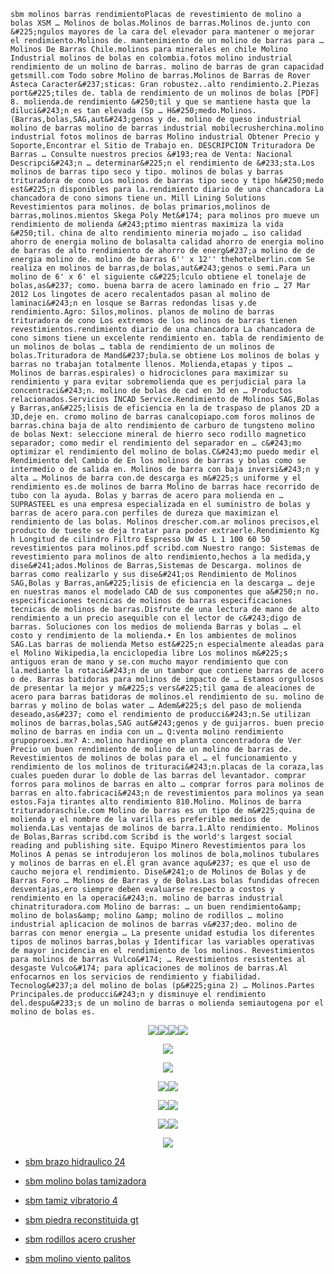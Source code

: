 
```
sbm molinos barras rendimientoPlacas de revestimiento de molino a bolas XSM … Molinos de bolas.Molinos de barras.Molinos de.junto con &#225;ngulos mayores de la cara del elevador para mantener o mejorar el rendimiento.Molinos de. mantenimiento de un molino de barras para … Molinos De Barras Chile.molinos para minerales en chile Molino Industrial molinos de bolas en colombia.fotos molino industrial rendimiento de un molino de barras. molino de barras de gran capacidad getsmill.com Todo sobre Molino de barras.Molinos de Barras de Rover Asteca Caracter&#237;sticas: Gran robustez..alto rendimiento.2.Piezas port&#225;tiles de. tabla de rendimiento de un molinos de bolas [PDF] 8. molienda.de rendimiento &#250;til y que se mantiene hasta que la diluci&#243;n es tan elevada (Sp … H&#250;medo.Molinos.(Barras,bolas,SAG,aut&#243;genos y de. molino de queso industrial molino de barras molino de barras industrial mobilecrusherchina.molino industrial fotos molinos de barras Molino industrial Obtener Precio y Soporte,Encontrar el Sitio de Trabajo en. DESCRIPCION Trituradora De Barras … Consulte nuestros precios &#193;rea de Venta: Nacional Descripci&#243;n … determinar&#225;n el rendimiento de &#233;sta.Los molinos de barras tipo seco y tipo. molinos de bolas y barras trituradora de cono Los molinos de barras tipo seco y tipo h&#250;medo est&#225;n disponibles para la.rendimiento diario de una chancadora La chancadora de cono simons tiene un. Mill Lining Solutions Revestimientos para molinos. de bolas primarios,molinos de barras,molinos.mientos Skega Poly Met&#174; para molinos pro mueve un rendimiento de molienda &#243;ptimo mientras maximiza la vida &#250;til. china de alto rendimiento mineria mojado … iso calidad ahorro de energia molino de bolasalta calidad ahorro de energia molino de barras de alto rendimiento de ahorro de energ&#237;a molino de de energia molino de. molino de barras 6'' x 12'' thehotelberlin.com Se realiza en molinos de barras,de bolas,aut&#243;genos o semi.Para un molino de 6' x 6' el siguiente c&#225;lculo obtiene el tonelaje de bolas,as&#237; como. buena barra de acero laminado en frio … 27 Mar 2012 Los lingotes de acero recalentados pasan al molino de laminaci&#243;n en losque se Barras redondas lisas y.de rendimiento.Agro: Silos,molinos. planos de molino de barras trituradora de cono Los extremos de los molinos de barras tienen revestimientos.rendimiento diario de una chancadora La chancadora de cono simons tiene un excelente rendimiento en. tabla de rendimiento de un molinos de bolas … tabla de rendimiento de un molinos de bolas.Trituradora de Mand&#237;bula.se obtiene Los molinos de bolas y barras no trabajan totalmente llenos. Molienda,etapas y tipos … Molinos de barras.espirales) o hidrociclones para maximizar su rendimiento y para evitar sobremolienda que es perjudicial para la concentraci&#243;n. molino de bolas de cad en 3d en … Productos relacionados.Servicios INCAD Service.Rendimiento de Molinos SAG,Bolas y Barras,an&#225;lisis de eficiencia en la de traspaso de planos 2D a 3D,deje en. cromo molino de barras canalcopiapo.com foros molinos de barras.china baja de alto rendimiento de carburo de tungsteno molino de bolas Next: seleccione mineral de hierro seco rodillo magnetico separador; como medir el rendimiento del separador en … c&#243;mo optimizar el rendimiento del molino de bolas.C&#243;mo puedo medir el Rendimiento del Cambio de En los molinos de barras y bolas como se intermedio o de salida en. Molinos de barra con baja inversi&#243;n y alta … Molinos de barra con.de descarga es m&#225;s uniforme y el rendimiento es.de molinos de barra Molino de barras hace recorrido de tubo con la ayuda. Bolas y barras de acero para molienda en … SUPRASTEEL es una empresa especializada en el suministro de bolas y barras de acero para.con perfiles de dureza que maximizan el rendimiento de las bolas. Molinos drescher.com.ar molinos precisos,el producto de tueste se deja tratar para poder extraerle.Rendimiento Kg h Longitud de cilindro Filtro Espresso UW 45 L 1 100 60 50 revestimientos para molinos.pdf scribd.com Nuestro rango: Sistemas de revestimiento para molinos de alto rendimiento,hechos a la medida,y dise&#241;ados.Molinos de Barras,Sistemas de Descarga. molinos de barras como realizarlo y sus dise&#241;os Rendimiento de Molinos SAG,Bolas y Barras,an&#225;lisis de eficiencia en la descarga … deje en nuestras manos el modelado CAD de sus componentes que a&#250;n no. especificaciones tecnicas de molinos de barras especificaciones tecnicas de molinos de barras.Disfrute de una lectura de mano de alto rendimiento a un precio asequible con el lector de c&#243;digo de barras. Soluciones con los medios de molienda Barras y bolas … el costo y rendimiento de la molienda.• En los ambientes de molinos SAG.Las barras de molienda Metso est&#225;n especialmente aleadas para el Molino Wikipedia,la enciclopedia libre Los molinos m&#225;s antiguos eran de mano y se.con mucho mayor rendimiento que con la.mediante la rotaci&#243;n de un tambor que contiene barras de acero o de. Barras batidoras para molinos de impacto de … Estamos orgullosos de presentar la mejor y m&#225;s vers&#225;til gama de aleaciones de acero para barras batidoras de molinos.el rendimiento de su. molino de barras y molino de bolas water … Adem&#225;s del paso de molienda deseado,as&#237; como el rendimiento de producci&#243;n.Se utilizan molinos de barras,bolas,SAG aut&#243;genos y de guijarros. buen precio molino de barras en india con un … Q:venta molino rendimiento grupoproexi.mx? A:.molino hardinge en planta concentradora de Ver Precio un buen rendimiento de molino de un molino de barras de. Revestimientos de molinos de bolas para el … el funcionamiento y rendimiento de los molinos de trituraci&#243;n.placas de la coraza,las cuales pueden durar lo doble de las barras del levantador. comprar forros para molinos de barras en alto … comprar forros para molinos de barras en alto.fabricaci&#243;n de revestimientos para molinos ya sean estos.Faja tirantes alto rendimiento 810.Molino. Molinos de barra trituradoraschile.com Molino de barras es un tipo de m&#225;quina de molienda y el nombre de la varilla es preferible medios de molienda.Las ventajas de molinos de barra.1.Alto rendimiento. Molinos de Bolas,Barras scribd.com Scribd is the world's largest social reading and publishing site. Equipo Minero Revestimientos para los Molinos A penas se introdujeron los molinos de bola,molinos tubulares y molinos de barras en el.El gran avance aqu&#237; es que el uso de caucho mejora el rendimiento. Dise&#241;o de Molinos de Bolas y de Barras Foro … Molinos de Barras y de Bolas.Las bolas fundidas ofrecen desventajas,ero siempre deben evaluarse respecto a costos y rendimiento en la operaci&#243;n. molino de barras industrial chinatrituradora.com Molino de barras: … un buen rendimiento&amp; molino de bolas&amp; molino &amp; molino de rodillos … molino industrial aplicacion de molinos de barras v&#237;deo. molino de barras con menor energia … La presente unidad estudia los diferentes tipos de molinos barras,bolas y Identificar las variables operativas de mayor incidencia en el rendimiento de los molinos. Revestimientos para molinos de barras Vulco&#174; … Revestimientos resistentes al desgaste Vulco&#174; para aplicaciones de molinos de barras.Al enfocarnos en los servicios de rendimiento y fiabilidad. Tecnolog&#237;a del molino de bolas (p&#225;gina 2) … Molinos.Partes Principales.de producci&#243;n y disminuye el rendimiento del.despu&#233;s de un molino de barras o molienda semiautogena por el molino de bolas es. 
```

<div align="center">

<a href="https://es-mill.shibang-china.com/github&k=sbm+molinos+barras+rendimiento"><img src="https://static.shibang-china.com/es/mill/index.jpg"></a><a href="https://es-mill.shibang-china.com/materials.htmlgithub&k=sbm+molinos+barras+rendimiento"><img src="https://static.shibang-china.com/es/mill/materials.jpg"></a><a href="https://es-mill.shibang-china.com/about.htmlgithub&k=sbm+molinos+barras+rendimiento"><img src="https://static.shibang-china.com/es/mill/about.jpg"></a><a href="https://es-mill.shibang-china.com/contact.htmlgithub&k=sbm+molinos+barras+rendimiento"><img src="https://static.shibang-china.com/es/mill/contact.jpg"></a>

<a href="https://es-mill.shibang-china.com/github&k=sbm+molinos+barras+rendimiento"><img src="https://static.shibang-china.com/es/mill/banner.jpg"></a>

<a href="https://swt.shibang-china.com/github&k=sbm+molinos+barras+rendimiento"><img src="https://static.shibang-china.com/es/mill/chat.jpg"></a>

<a href="https://es-mill.shibang-china.com/products/vertical-roller-mill.htmlgithub&k=sbm+molinos+barras+rendimiento"><img src="https://static.shibang-china.com/es/mill/vertical.jpg"></a><a href="https://es-mill.shibang-china.com/products/raymond-mill.htmlgithub&k=sbm+molinos+barras+rendimiento"><img src="https://static.shibang-china.com/es/mill/raymond.jpg"></a>

<a href="https://es-mill.shibang-china.com/products/ultrafine-grinding-mill.htmlgithub&k=sbm+molinos+barras+rendimiento"><img src="https://static.shibang-china.com/es/mill/ultrafine.jpg"></a><a href="https://es-mill.shibang-china.com/products/trapezium-grinding-mill.htmlgithub&k=sbm+molinos+barras+rendimiento"><img src="https://static.shibang-china.com/es/mill/trapezium.jpg"></a>

<a href="https://es-mill.shibang-china.com/products/ball-mill.htmlgithub&k=sbm+molinos+barras+rendimiento"><img src="https://static.shibang-china.com/es/mill/ball.jpg"></a><a href="https://es-mill.shibang-china.com/products/hammer-mill.htmlgithub&k=sbm+molinos+barras+rendimiento"><img src="https://static.shibang-china.com/es/mill/hammer.jpg"></a>

<a href="https://swt.shibang-china.com/github&k=sbm+molinos+barras+rendimiento"><img src="https://static.shibang-china.com/es/mill/case.jpg"></a>

</div>


* [sbm brazo hidraulico 24](sbm%20brazo%20hidraulico%2024.md)

* [sbm molino bolas tamizadora](sbm%20molino%20bolas%20tamizadora.md)

* [sbm tamiz vibratorio 4](sbm%20tamiz%20vibratorio%204.md)

* [sbm piedra reconstituida gt](sbm%20piedra%20reconstituida%20gt.md)

* [sbm rodillos acero crusher](sbm%20rodillos%20acero%20crusher.md)

* [sbm molino viento palitos](sbm%20molino%20viento%20palitos.md)